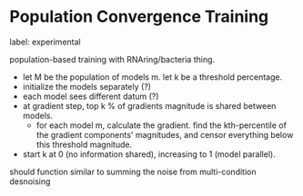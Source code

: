 # Population Convergence Training

label: experimental

population-based training with RNAring/bacteria thing. 

* let M be the population of models m. let k be a threshold percentage.
* initialize the models separately (?)
* each model sees different datum (?)
* at gradient step, top k % of gradients magnitude is shared between models.
  - for each model m, calculate the gradient. find the kth-percentile of the gradient components' magnitudes, and censor everything below this threshold magnitude.
* start k at 0 (no information shared), increasing to 1 (model parallel).

should function similar to summing the noise from multi-condition desnoising
